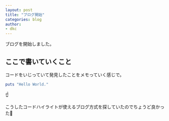 ```yaml
---
layout: post
title: "ブログ開始"
categories: blog
author:
- dkc
---
```

ブログを開始しました。

## ここで書いていくこと
コードをいじっていて発見したことをメモっていく感じで。

```ruby
puts "Hello World."
```
 ☝️ 

こうしたコードハイライトが使えるブログ方式を探していたのでちょうど良かった🎵
